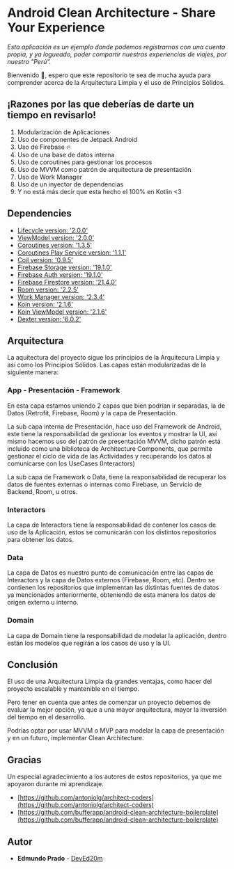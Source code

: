 # Android Clean Architecture - Share Your Experience

_Esta aplicación es un ejemplo donde podemos registrarnos con una cuenta propia, y ya logueado, poder compartir nuestras experiencias de viajes, por nuestro "Perú"._

Bienvenido 👋, espero que este repositorio te sea de mucha ayuda para comprender acerca de la Arquitectura Limpia y el uso de Principios Sólidos.


## ¡Razones por las que deberías de darte un tiempo en revisarlo!

1. Modularización de Aplicaciones
2. Uso de componentes de Jetpack Android
3. Uso de Firebase  🔥
4. Uso de una base de datos interna 
5. Uso de coroutines para gestionar los procesos 
6. Uso de MVVM como patrón de arquitectura de presentación
4. Uso de Work Manager
5. Uso de un inyector de dependencias
5. Y no está más decir que esta hecho el 100% en Kotlin <3 


## Dependencies

* [Lifecycle version: '2.0.0'](https://square.github.io/retrofit/)
* [ViewModel version: '2.0.0'](https://square.github.io/retrofit/)
* [Coroutines version: '1.3.5'](https://github.com/Kotlin/kotlinx.coroutines/)
* [Coroutines Play Service version: '1.1.1'](https://square.github.io/okhttp/)
* [Coil version: '0.9.5'](https://square.github.io/retrofit/)
* [Firebase Storage version: '19.1.0'](https://kotlinlang.org/)
* [Firebase Auth version: '19.1.0'](https://kotlinlang.org/)
* [Firebase Firestore version: '21.4.0'](https://kotlinlang.org/)
* [Room version: '2.2.5'](https://kotlinlang.org/)
* [Work Manager version: '2.3.4'](https://kotlinlang.org/)
* [Koin version: '2.1.6'](https://kotlinlang.org/)
* [Koin ViewModel version: '2.1.6'](https://kotlinlang.org/)
* [Dexter version: '6.0.2'](https://kotlinlang.org/)


## Arquitectura

La aquitectura del proyecto sigue los principios de la Arquitecura Limpia y así como los Principios Sólidos.
Las capas están modularizadas de la siguiente manera:

### App - Presentación - Framework
En esta capa estamos uniendo 2 capas que bien podrían ir separadas, la de Datos (Retrofit, Firebase, Room) y la capa de Presentación.

La sub capa interna de Presentación, hace uso del Framework de Android, este tiene la responsabilidad de gestionar los eventos y mostrar la UI, así mismo hacemos uso del patrón de presentación MVVM, dicho patrón está incluido como una biblioteca de Architecture Components,  que permite gestionar el ciclo de vida de las Actividades y recuperando los datos al comunicarse con los UseCases (Interactors)

La sub capa de Framework o Data, tiene la responsabilidad de recuperar los datos de fuentes externas o internas como Firebase, un Servicio de Backend, Room, u otros.

### Interactors

La capa de Interactors tiene la responsabilidad de contener los casos de uso de la Aplicación, estos se comunicarán con los distintos repositorios para obtener los datos.

### Data

La capa de Datos es nuestro punto de comunicación entre las capas de Interactors y la capa de Datos externos (Firebase, Room, etc).
Dentro se contienen los repositorios que implementan las distintas fuentes de datos ya mencionados anteriormente, obteniendo de esta manera los datos de origen externo u interno.

### Domain
La capa de Domain tiene la responsabilidad de modelar la aplicación, dentro están los modelos que regirán a los casos de uso y la UI.

## Conclusión
El uso de una Arquitectura Limpia da grandes ventajas, como hacer del proyecto escalable y mantenible en el tiempo.

Pero tener en cuenta que antes de comenzar un proyecto debemos de evaluar la mejor opción, ya que a una mayor arquitectura, mayor la inversión del tiempo en el desarrollo.

Podrías optar por usar MVVM o MVP para modelar la capa de presentación y en un futuro, implementar Clean Architecture.


## Gracias
Un especial agradecimiento a los autores de estos repositorios, ya que me apoyaron durante mi aprendizaje.

* [https://github.com/antoniolg/architect-coders](https://github.com/antoniolg/architect-coders)
* [https://github.com/bufferapp/android-clean-architecture-boilerplate](https://github.com/bufferapp/android-clean-architecture-boilerplate)

## Autor
* **Edmundo Prado** - [DevEd20m](https://github.com/DevEd20m)

